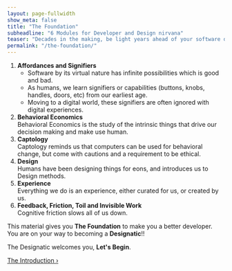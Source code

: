 ```yaml
---
layout: page-fullwidth
show_meta: false
title: "The Foundation"
subheadline: "6 Modules for Developer and Design nirvana"
teaser: "Decades in the making, be light years ahead of your software developer peers."
permalink: "/the-foundation/"
---
```

1. <b>Affordances and Signifiers</b>  
   - Software by its virtual nature has infinite possibilities which is good and bad.  
   - As humans, we learn signifiers or capabilities (buttons, knobs, handles, doors, etc) from our earliest age.    
   - Moving to a digital world, these signifiers are often ignored with digital experiences.   
2. <b>Behavioral Economics</b>  
   Behavioral Economics is the study of the intrinsic things that drive our decision making and make use human.   
3. <b>Captology</b>  
   Captology reminds us that computers can be used for behavioral change, but come with cautions and a requirement to be ethical.
4. <b>Design</b>  
   Humans have been designing things for eons, and introduces us to Design methods.
5. <b>Experience</b>  
   Everything we do is an experience, either curated for us, or created by us.
6. <b>Feedback, Friction, Toil and Invisible Work</b>  
   Cognitive friction slows all of us down.
   
This material gives you <b>The Foundation</b> to make you a better developer.  
You are on your way to becoming a <b>Designatic</b>!!  

The Designatic welcomes you, <b>Let's Begin</b>.

<a class="radius button small" href="{{ site.url }}{{ site.baseurl }}/the-foundation/the-introduction">The Introduction ›</a>

